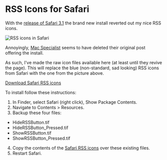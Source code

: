 # RSS Icons for Safari

With the [release of Safari 3.1](http://remysharp.com/2008/03/18/safari-31-web-developer-functionality/) the brand new install reverted out my nice RSS icons.

![RSS icons in Safari](http://remysharp.com/wp-content/uploads/2008/03/rss-icons-in-safari.png)

Annoyingly, [Mac Specialist](http://www.macspecialist.org/content/lets_hold_hands/) seems to have deleted their original post offering the install.


<!--more-->

As such, I've made the raw icon files available here (at least until they revive the page).  This will replace the blue (non-standard, sad looking) RSS icons from Safari with the one from the picture above.

[Download Safari RSS icons](http://remysharp.com/wp-content/uploads/2008/03/safari-rss-icons.zip)

To install follow these instructions:

1. In Finder, select Safari (right click), Show Package Contents.
2. Navigate to Contents &gt; Resources.
3. Backup these four files:
  * HideRSSButton.tif
  * HideRSSButton\_Pressed.tif
  * ShowRSSButton.tif
  * ShowRSSButton\_Pressed.tif
4. Copy the contents of the [Safari RSS icons](http://remysharp.com/wp-content/uploads/2008/03/safari-rss-icons.zip) over these existing files.
5. Restart Safari.